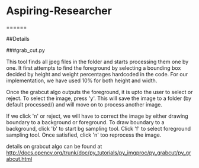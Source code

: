 # Aspiring-Researcher
======

##Details

###grab_cut.py

This tool finds all jpeg files in the folder and starts processing them one by one.
It first attempts to find the foreground by selecting a bounding box decided by
height and weight percentages hardcoded in the code. For our implementation, we have used
10% for both height and width.

Once the grabcut algo outputs the foreground, it is upto the user to select or
reject. To select the image, press 'y'. This will save the image to a folder (by default processed/)
and will move on to process another image.

If we click 'n' or reject, we will have to correct the image by either drawing boundary to a
background or foreground. To draw boundary to a background, click 'b' to start bg sampling tool.
Click 'f' to select foreground sampling tool. Once satisfied, click 'n' too reprocess the image.

details on grabcut algo can be found at http://docs.opencv.org/trunk/doc/py_tutorials/py_imgproc/py_grabcut/py_grabcut.html
